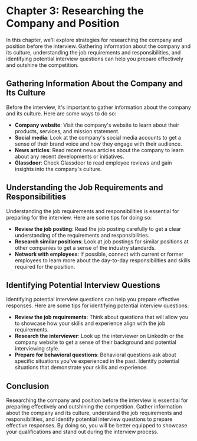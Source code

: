 Chapter 3: Researching the Company and Position
===============================================

In this chapter, we'll explore strategies for researching the company and position before the interview. Gathering information about the company and its culture, understanding the job requirements and responsibilities, and identifying potential interview questions can help you prepare effectively and outshine the competition.

Gathering Information About the Company and Its Culture
-------------------------------------------------------

Before the interview, it's important to gather information about the company and its culture. Here are some ways to do so:

* **Company website**: Visit the company's website to learn about their products, services, and mission statement.
* **Social media**: Look at the company's social media accounts to get a sense of their brand voice and how they engage with their audience.
* **News articles**: Read recent news articles about the company to learn about any recent developments or initiatives.
* **Glassdoor**: Check Glassdoor to read employee reviews and gain insights into the company's culture.

Understanding the Job Requirements and Responsibilities
-------------------------------------------------------

Understanding the job requirements and responsibilities is essential for preparing for the interview. Here are some tips for doing so:

* **Review the job posting**: Read the job posting carefully to get a clear understanding of the requirements and responsibilities.
* **Research similar positions**: Look at job postings for similar positions at other companies to get a sense of the industry standards.
* **Network with employees**: If possible, connect with current or former employees to learn more about the day-to-day responsibilities and skills required for the position.

Identifying Potential Interview Questions
-----------------------------------------

Identifying potential interview questions can help you prepare effective responses. Here are some tips for identifying potential interview questions:

* **Review the job requirements**: Think about questions that will allow you to showcase how your skills and experience align with the job requirements.
* **Research the interviewer**: Look up the interviewer on LinkedIn or the company website to get a sense of their background and potential interviewing style.
* **Prepare for behavioral questions**: Behavioral questions ask about specific situations you've experienced in the past. Identify potential situations that demonstrate your skills and experience.

Conclusion
----------

Researching the company and position before the interview is essential for preparing effectively and outshining the competition. Gather information about the company and its culture, understand the job requirements and responsibilities, and identify potential interview questions to prepare effective responses. By doing so, you will be better equipped to showcase your qualifications and stand out during the interview process.
